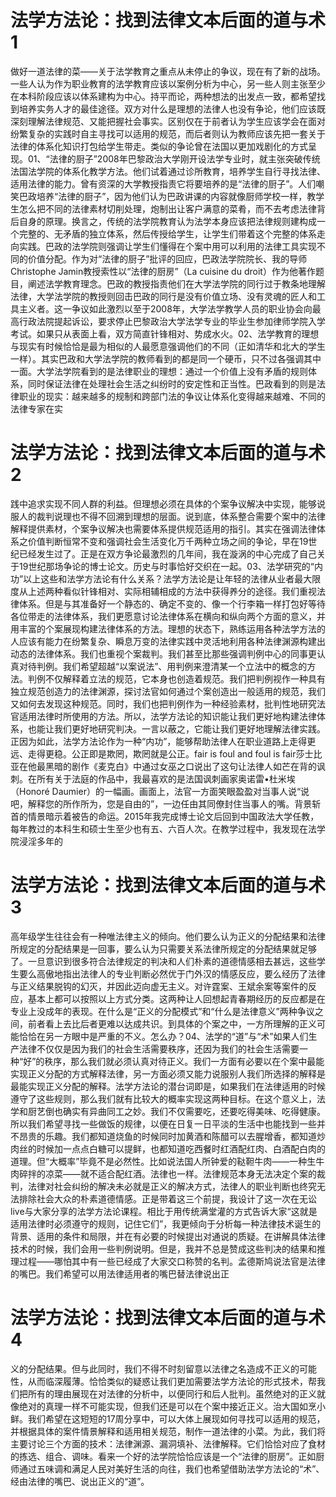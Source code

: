 # 法学方法论：找到法律文本后面的道与术1

做好一道法律的菜——关于法学教育之重点从未停止的争议，现在有了新的战场。一些人认为作为职业教育的法学教育应该以案例分析为中心，另一些人则主张至少在本科阶段应该以体系建构为中心。持平而论，两种想法的出发点一致，都希望找到培养实务人才的最佳途径。双方对什么是理想的法律人也没有争论，他们应该既深刻理解法律规范、又能把握社会事实。区别仅在于前者认为学生应该学会在面对纷繁复杂的实践时自主寻找可以适用的规范，而后者则认为教师应该先把一套关于法律的体系化知识打包给学生带走。类似的争论曾在法国以更加戏剧化的方式呈现。01、“法律的厨子”2008年巴黎政治大学刚开设法学专业时，就主张突破传统法国法学院的体系化教学方法。他们试着通过诊所教育，培养学生自行寻找法律、适用法律的能力。曾有资深的大学教授指责它将要培养的是“法律的厨子”。人们嘲笑巴政培养“法律的厨子”，因为他们认为巴政讲课的内容就像厨师学校一样，教学生怎么把不同的法律素材切削处理，炮制出让客户满意的菜肴，而不去考虑法律背后自身的原理。换言之，传统的法学院教育认为法学本身应该把法律规则建构成一个完整的、无矛盾的独立体系，然后传授给学生，让学生们带着这个完整的体系走向实践。巴政的法学院则强调让学生们懂得在个案中用可以利用的法律工具实现不同的价值分配。作为对“法律的厨子”批评的回应，巴政法学院院长、我的导师Christophe Jamin教授索性以“法律的厨房”（La cuisine du droit）作为他著作题目，阐述法学教育理念。巴政的教授指责他们在大学法学院的同行过于教条地理解法律，大学法学院的教授则回击巴政的同行是没有价值立场、没有灵魂的匠人和工具主义者。这一争议如此激烈以至于2008年，大学法学教学人员的职业协会向最高行政法院提起诉讼，要求停止巴黎政治大学法学专业的毕业生参加律师学院入学考试。如果只从表面上看，双方简直针锋相对、势成水火。02、法学教育的理想与现实有时候恰恰是最为相似的人最愿意强调他们的不同（正如清华和北大的学生一样）。其实巴政和大学法学院的教师看到的都是同一个硬币，只不过各强调其中一面。大学法学院看到的是法律职业的理想：通过一个价值上没有矛盾的规则体系，同时保证法律在处理社会生活之纠纷时的安定性和正当性。巴政看到的则是法律职业的现实：越来越多的规制和跨部门法的争议让体系化变得越来越难、不同的法律专家在实

# 法学方法论：找到法律文本后面的道与术2

践中追求实现不同人群的利益。但理想必须在具体的个案争议解决中实现，能够说服人的裁判说理也不得不回溯到理想的层面。说到底，体系整合需要个案中的法律解释提供素材，个案争议解决也需要体系提供规范适用的指引。其实在强调法律体系之价值判断恒常不变和强调社会生活变化万千两种立场之间的争论，早在19世纪已经发生过了。正是在双方争论最激烈的几年间，我在漩涡的中心完成了自己关于19世纪那场争论的博士论文。历史与时事恰好交织在一起。03、法学研究的“内功”以上这些和法学方法论有什么关系？法学方法论是让年轻的法律从业者最大限度从上述两种看似针锋相对、实际相辅相成的方法中获得养分的途径。我们重视法律体系。但是与其准备好一个静态的、确定不变的、像一个行李箱一样打包好等待各位带走的法律体系，我们更愿意讨论法律体系在横向和纵向两个方面的意义，并用丰富的个案展现构建法律体系的方法。理想的状态下，熟练运用各种法学方法的人应该有能力在纷繁复杂、瞬息万变的法律实践中灵活地利用各种法律渊源构建出动态的法律体系。我们也重视个案裁判。我们甚至比那些强调判例中心的同事更认真对待判例。我们希望超越“以案说法”、用判例来澄清某一个立法中的概念的方法。判例不仅解释着立法的规范，它本身也创造着规范。我们把判例视作一种具有独立规范创造力的法律渊源，探讨法官如何通过个案创造出一般适用的规范，我们又如何去发现这种规范。同时，我们也把判例作为一种经验素材，批判性地研究法官适用法律时所使用的方法。所以，法学方法论的知识能让我们更好地构建法律体系，也能让我们更好地研究判决。一言以蔽之，它能让我们更好地理解法律实践。正因为如此，法学方法论作为一种“内功”，能够帮助法律人在职业道路上走得更远、走得更稳。公正即是欺罔，欺罔就是公正。fair is foul and foul is fair莎士比亚在他最黑暗的剧作《麦克白》中通过女巫之口说出了这句让法律人如芒在背的讽刺。在所有关于法庭的作品中，我最喜欢的是法国讽刺画家奥诺雷•杜米埃（Honoré Daumier）的一幅画。画面上，法官一方面笑眼盈盈对当事人说“说吧，解释您的所作所为，您是自由的”，一边任由其同僚封住当事人的嘴。背景斩首的情景暗示着被告的命运。2015年我完成博士论文后回到中国政法大学任教，每年教过的本科生和硕士生至少也有五、六百人次。在教学过程中，我发现在法学院浸淫多年的

# 法学方法论：找到法律文本后面的道与术3

高年级学生往往会有一种唯法律主义的倾向。他们要么认为正义的分配结果和法律所规定的分配结果是一回事，要么认为只需要关系法律所规定的分配结果就足够了。一旦意识到很多符合法律规定的判决和人们朴素的道德情感相去甚远，这些学生要么高傲地指出法律人的专业判断必然优于门外汉的情感反应，要么经历了法律与正义结果脱钩的幻灭，并因此迈向虚无主义。对许霆案、王斌余案等案件的反应，基本上都可以按照以上方式分类。这两种让人回想起青春期经历的反应都是在专业上没成年的表现。在什么是“正义的分配模式”和“什么是法律意义”两种争议之间，前者看上去比后者更难以达成共识。到具体的个案之中，一方所理解的正义可能恰恰在另一方眼中是严重的不义。怎么办？04、法学的“道”与“术”如果人们生产法律不仅仅是因为我们的社会生活需要秩序，还因为我们的社会生活需要一种“好”的秩序，那么我们就必须认真对待正义。我们一方面有必要以在个案中最能实现正义分配的方式解释法律，另一方面必须又能力说服别人我们所选择的解释是最能实现正义分配的解释。法学方法论的潜台词即是，如果我们在法律适用的时候遵守了这些规则，那么我们就有比较大的概率实现这两种目标。在这个意义上，法学和厨艺倒也确实有异曲同工之妙。我们不仅需要吃，还要吃得美味、吃得健康。所以我们希望寻找一些做饭的规律，以便在日复一日平淡的生活中也能找到一些并不昂贵的乐趣。我们都知道烧鱼的时候同时加黄酒和陈醋可以去腥增香，都知道炒肉丝的时候加一点点白糖可以提鲜，也都知道吃西餐时红酒配红肉、白酒配白肉的道理。但“大概率”毕竟不是必然性。比如说法国人所钟爱的鞑靼牛肉——一种生牛肉碎拌的凉菜——就不适合配红酒。法律也一样。法律规范本身无法决定个案的裁判，法律对社会纠纷的解决未必就是正义的解决方式，法律人的职业判断也终究无法排除社会大众的朴素道德情感。正是带着这三个前提，我设计了这一次在无讼live与大家分享的法学方法论课程。相比于用传统满堂灌的方式告诉大家“这就是适用法律时必须遵守的规则，记住它们”，我更倾向于分析每一种法律技术诞生的背景、适用的条件和局限，并在有必要的时候提出对通说的质疑。在讲解具体法律技术的时候，我们会用一些判例说明。但是，我并不总是赞成这些判决的结果和推理过程——哪怕其中有一些已经成了大家交口称赞的名判。孟德斯鸠说法官是法律的嘴巴。我们希望可以用法律适用者的嘴巴替法律说出正

# 法学方法论：找到法律文本后面的道与术4

义的分配结果。但与此同时，我们不得不时刻留意以法律之名造成不正义的可能性，从而临深履薄。恰恰类似的疑惑让我们更加需要法学方法论的形式技术，帮我们把所有的理由展现在对法律的分析中，以便同行和后人批判。虽然绝对的正义就像绝对的真理一样不可能实现，但我们还是可以在个案中接近正义。治大国如烹小鲜。我们希望在这短短的17周分享中，可以大体上展现如何寻找可以适用的规范，并根据具体的案件情景解释和适用相关规范，制作一道法律的小菜。为此，我们将主要讨论三个方面的技术：法律渊源、漏洞填补、法律解释。它们恰恰对应了食材的拣选、组合、调味。看来一个好的法学院恰恰应该是一个“法律的厨房”。正如厨师通过五味调和满足人民对美好生活的向往，我们也希望借助法学方法论的“术”、经由法律的嘴巴、说出正义的“道”。

